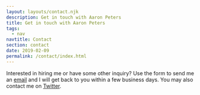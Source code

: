 ```yaml
---
layout: layouts/contact.njk
description: Get in touch with Aaron Peters
title: Get in touch with Aaron Peters
tags:
  - nav
navtitle: Contact
section: contact
date: 2019-02-09
permalink: /contact/index.html
---
```

Interested in hiring me or have some other inquiry? 
Use the form to send me an [email](mailto:aaron@aaronpeters.nl) and I will get back to you within a few business days.
You may also contact me on [Twitter](https://twitter.com/aaronpeters).
